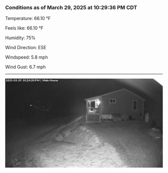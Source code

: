 ### Conditions as of March 29, 2025 at 10:29:36 PM CDT 

Temperature: 66.10 &deg;F

Feels like: 66.10 &deg;F

Humidity: 75%

Wind Direction: ESE

Windspeed: 5.8 mph

Wind Gust: 6.7 mph

---

<img src="./images/latest.jpeg"/>

